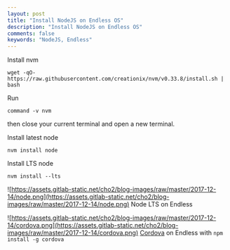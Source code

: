 ```yaml
---
layout: post
title: "Install NodeJS on Endless OS"
description: "Install NodeJS on Endless OS"
comments: false
keywords: "NodeJS, Endless"
---
```


Install nvm
```
wget -qO- https://raw.githubusercontent.com/creationix/nvm/v0.33.8/install.sh | bash
```

Run
```
command -v nvm
```
then close your current terminal and open a new terminal.

Install latest node
```
nvm install node
```

Install LTS node
```
nvm install --lts
```

![https://assets.gitlab-static.net/cho2/blog-images/raw/master/2017-12-14/node.png](https://assets.gitlab-static.net/cho2/blog-images/raw/master/2017-12-14/node.png)
Node LTS on Endless

![https://assets.gitlab-static.net/cho2/blog-images/raw/master/2017-12-14/cordova.png](https://assets.gitlab-static.net/cho2/blog-images/raw/master/2017-12-14/cordova.png)
[Cordova](https://cordova.apache.org/) on Endless with `npm install -g cordova`